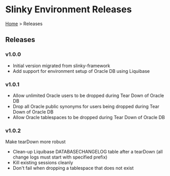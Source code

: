 # Slinky Environment Releases

[Home](README.md) > Releases

## Releases

### v1.0.0

- Initial version migrated from slinky-framework
- Add support for environment setup of Oracle DB using Liquibase

### v1.0.1

- Allow unlimited Oracle users to be dropped during Tear Down of Oracle DB
- Drop all Oracle public synonyms for users being dropped during Tear Down of Oracle DB
- Allow Oracle tablespaces to be dropped during Tear Down of Oracle DB

### v1.0.2

Make tearDown more robust
- Clean-up Liquibase DATABASECHANGELOG table after a tearDown (all change logs must start with specified prefix)
- Kill existing sessions cleanly
- Don't fail when dropping a tablespace that does not exist
